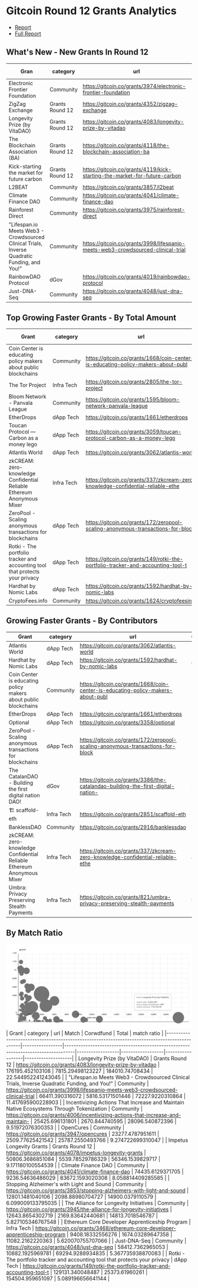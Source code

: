 # Gitcoin Round 12 Grants Analytics
- [Report](reports/Gitcoin_Round_12_Report.pdf)
- [Full Report](https://datastudio.google.com/reporting/c310c50d-37b2-40e8-b210-b9efb836e101)


## What's New - New Grants In Round 12
| Gran                                                                                         | category        | url                                                                              | match_amount     | crowdfund_amount_contributions_usd | total            | Unique contributors | match ratio         | 
|----------------------------------------------------------------------------------------------|-----------------|----------------------------------------------------------------------------------|------------------|------------------------------------|------------------|---------------------|---------------------| 
| Electronic Frontier Foundation                                                               | Community       | https://gitcoin.co/grants/3974/electronic-frontier-foundation                    | 228273.838777386 | 58715.0431696883                   | 286988.881947075 | 3331                | 3.8878254439440245  | 
| ZigZag Exchange                                                                              | Grants Round 12 | https://gitcoin.co/grants/4352/zigzag-exchange                                   | 75113.9697175857 | 166070.234615808                   | 241184.204333394 | 10573               | 0.4523024242806465  | 
| Longevity Prize (by VitaDAO)                                                                 | Grants Round 12 | https://gitcoin.co/grants/4083/longevity-prize-by-vitadao                        | 176195.452103108 | 7815.29498123227                   | 184010.74708434  | 857                 | 22.544952241243045  | 
| The Blockchain Association (BA)                                                              | Grants Round 12 | https://gitcoin.co/grants/4118/the-blockchain-association-ba                     | 95412.8424469888 | 59139.1783274689                   | 154552.020774457 | 2295                | 1.613360975674421   | 
| Kick-starting the market for future carbon                                                   | Grants Round 12 | https://gitcoin.co/grants/4119/kick-starting-the-market-for-future-carbon        | 81901.9983640592 | 33099.1735583776                   | 115001.171922436 | 1252                | 2.4744423971676266  | 
| L2BEAT                                                                                       | Community       | https://gitcoin.co/grants/3857/l2beat                                            | 72338.3668778467 | 40098.8610757044                   | 112437.227953551 | 7106                | 1.8040005361068963  | 
| Climate Finance DAO                                                                          | Community       | https://gitcoin.co/grants/4041/climate-finance-dao                               | 74435.6129371705 | 9236.54636486029                   | 83672.1593020308 | 1551                | 8.058814409285585   | 
| Rainforest Direct                                                                            | Community       | https://gitcoin.co/grants/3975/rainforest-direct                                 | 23185.5940456624 | 52871.3994899172                   | 76056.9935355796 | 899                 | 0.43852809400447196 | 
| "Lifespan.io Meets Web3 - Crowdsourced Clinical Trials, Inverse Quadratic Funding, and You!" | Community       | https://gitcoin.co/grants/3998/lifespanio-meets-web3-crowdsourced-clinical-trial | 66411.390316072  | 5816.53171501446                   | 72227.9220310864 | 537                 | 11.417695900228903  | 
| RainbowDAO Protocol                                                                          | dGov            | https://gitcoin.co/grants/4019/rainbowdao-protocol                               | 25000            | 46747.3521452402                   | 71747.3521452402 | 4811                | 0.5347896480281289  | 
| Just-DNA-Seq                                                                                 | Community       | https://gitcoin.co/grants/4048/just-dna-seq                                      | 58412.7362965053 | 10882.1925969781                   | 69294.9288934835 | 503                 | 5.367735938870083   | 


## Top Growing Faster Grants - By Total Amount
| Grant                                                                        | category   | url                                                                              | match_amount     | Total            | Total(Last round) | Change(Last Round) | match ratio         | 
|------------------------------------------------------------------------------|------------|----------------------------------------------------------------------------------|------------------|------------------|-------------------|--------------------|---------------------| 
| Coin Center is educating policy makers about public blockchains              | Community  | https://gitcoin.co/grants/1668/coin-center-is-educating-policy-makers-about-publ | 340000           | 443838.934783506 | 9642.003276       | 45.031817463521264 | 3.2743016933760605  | 
| The Tor Project                                                              | Infra Tech | https://gitcoin.co/grants/2805/the-tor-project                                   | 188294.797995953 | 283574.441189565 | 13013.57109       | 20.790670618264937 | 1.9762332402245688  | 
| Bloom Network - Panvala League                                               | Community  | https://gitcoin.co/grants/1595/bloom-network-panvala-league                      | 22916.7168915115 | 76734.3722095287 | 4007.604511       | 18.14719179472665  | 0.4258215404608946  | 
| EtherDrops                                                                   | dApp Tech  | https://gitcoin.co/grants/1661/etherdrops                                        | 25000            | 88692.3230298158 | 5256.498784       | 15.872889479168535 | 0.39251198277533356 | 
| Toucan Protocol —  Carbon as a money lego                                    | dApp Tech  | https://gitcoin.co/grants/3059/toucan-protocol-carbon-as-a-money-lego            | 7785.92489180964 | 40062.891994145  | 5961.36379        | 5.720423950866618  | 0.24122232014935238 | 
| Atlantis World                                                               | dApp Tech  | https://gitcoin.co/grants/3062/atlantis-world                                    | 25000            | 78760.5848976289 | 13765.14961       | 4.721738384914575  | 0.4650247025326285  | 
| zkCREAM: zero-knowledge Confidential Reliable Ethereum Anonymous Mixer       | Infra Tech | https://gitcoin.co/grants/337/zkcream-zero-knowledge-confidential-reliable-ethe  | 31001.434909992  | 50776.6770089123 | 9856.430136       | 4.151629576661192  | 1.567689273027145   | 
| ZeroPool - Scaling anonymous transactions for blockchains                    | dApp Tech  | https://gitcoin.co/grants/172/zeropool-scaling-anonymous-transactions-for-block  | 59963.6966922511 | 111917.981951516 | 26618.24981       | 3.204558254219645  | 1.1541626719146776  | 
| Rotki - The portfolio tracker and accounting tool that protects your privacy | dApp Tech  | https://gitcoin.co/grants/149/rotki-the-portfolio-tracker-and-accounting-tool-t  | 129131.340048487 | 154504.959651097 | 37891.80648       | 3.0775295242956435 | 5.089196656641144   | 
| Hardhat by Nomic Labs                                                        | dApp Tech  | https://gitcoin.co/grants/1592/hardhat-by-nomic-labs                             | 41403.6556766115 | 71109.6632849969 | 19155.27476       | 2.7122758183290556 | 1.3937805518141757  | 
| CryptoFees.info                                                              | Community  | https://gitcoin.co/grants/1624/cryptofeesinfo                                    | 3896.54206063941 | 11691.3410750152 | 3344.423918       | 2.4957712783033625 | 0.49988999760648817 | 


## Growing Faster Grants - By Contributors
| Grant                                                                  | category   | url                                                                              | Contributors | Contributors(last) | Change             | match ratio         | 
|------------------------------------------------------------------------|------------|----------------------------------------------------------------------------------|--------------|--------------------|--------------------|---------------------| 
| Atlantis World                                                         | dApp Tech  | https://gitcoin.co/grants/3062/atlantis-world                                    | 5784         | 685                | 7.443795620437956  | 0.4650247025326285  | 
| Hardhat by Nomic Labs                                                  | dApp Tech  | https://gitcoin.co/grants/1592/hardhat-by-nomic-labs                             | 6492         | 900                | 6.213333333333333  | 1.3937805518141757  | 
| Coin Center is educating policy makers about public blockchains        | Community  | https://gitcoin.co/grants/1668/coin-center-is-educating-policy-makers-about-publ | 5727         | 1158               | 3.9455958549222796 | 3.2743016933760605  | 
| EtherDrops                                                             | dApp Tech  | https://gitcoin.co/grants/1661/etherdrops                                        | 5596         | 1264               | 3.4272151898734178 | 0.39251198277533356 | 
| Optional                                                               | dApp Tech  | https://gitcoin.co/grants/3358/optional                                          | 2375         | 651                | 2.6482334869431643 | 0.7872618163649422  | 
| ZeroPool - Scaling anonymous transactions for blockchains              | dApp Tech  | https://gitcoin.co/grants/172/zeropool-scaling-anonymous-transactions-for-block  | 10488        | 4179               | 1.5096913137114143 | 1.1541626719146776  | 
| The CatalanDAO - Building the first digital nation DAO!                | dGov       | https://gitcoin.co/grants/3386/the-catalandao-building-the-first-digital-nation- | 3636         | 1456               | 1.4972527472527473 | 1.205398169265642   | 
| 🏗  scaffold-eth                                                       | Infra Tech | https://gitcoin.co/grants/2851/scaffold-eth                                      | 1430         | 632                | 1.2626582278481013 | 0.3979201237510129  | 
| BanklessDAO                                                            | Community  | https://gitcoin.co/grants/2916/banklessdao                                       | 3374         | 1512               | 1.2314814814814814 | 1.277501568945719   | 
| zkCREAM: zero-knowledge Confidential Reliable Ethereum Anonymous Mixer | Infra Tech | https://gitcoin.co/grants/337/zkcream-zero-knowledge-confidential-reliable-ethe  | 4960         | 2272               | 1.1830985915492958 | 1.567689273027145   | 
| Umbra:  Privacy Preserving Stealth Payments                            | Infra Tech | https://gitcoin.co/grants/821/umbra-privacy-preserving-stealth-payments          | 9912         | 4774               | 1.0762463343108504 | 0.4517360955678616  | 


## By Match Ratio

![](images/1640681294307.jpg)
| Grant                                                                                        | category        | url                                                                              | Match            | Corwdfund        | Total            | match ratio        | 
|----------------------------------------------------------------------------------------------|-----------------|----------------------------------------------------------------------------------|------------------|------------------|------------------|--------------------| 
| Longevity Prize (by VitaDAO)                                                                 | Grants Round 12 | https://gitcoin.co/grants/4083/longevity-prize-by-vitadao                        | 176195.452103108 | 7815.29498123227 | 184010.74708434  | 22.544952241243045 | 
| "Lifespan.io Meets Web3 - Crowdsourced Clinical Trials, Inverse Quadratic Funding, and You!" | Community       | https://gitcoin.co/grants/3998/lifespanio-meets-web3-crowdsourced-clinical-trial | 66411.390316072  | 5816.53171501446 | 72227.9220310864 | 11.417695900228903 | 
| Incentivizing Actions That Increase and Maintain Native Ecosystems Through Tokenization      | Community       | https://gitcoin.co/grants/4006/incentivizing-actions-that-increase-and-maintain- | 25425.696131801  | 2670.844740595   | 28096.540872396  | 9.51972076300353   | 
| OpenCures                                                                                    | Community       | https://gitcoin.co/grants/3947/opencures                                         | 23277.4787951611 | 2509.77625421542 | 25787.2550493766 | 9.274722699310047  | 
| Impetus Longevity Grants                                                                     | Grants Round 12 | https://gitcoin.co/grants/4078/impetus-longevity-grants                          | 50806.3686851084 | 5539.78529786329 | 56346.1539829717 | 9.171180100554539  | 
| Climate Finance DAO                                                                          | Community       | https://gitcoin.co/grants/4041/climate-finance-dao                               | 74435.6129371705 | 9236.54636486029 | 83672.1593020308 | 8.058814409285585  | 
| Stopping Alzheimer's with Light and Sound                                                    | Community       | https://gitcoin.co/grants/3853/stopping-alzheimers-with-light-and-sound          | 12801.1481040106 | 2098.88980704727 | 14900.0379110579 | 6.099009133795035  | 
| The Alliance for Longevity Initiatives                                                       | Community       | https://gitcoin.co/grants/3945/the-alliance-for-longevity-initiatives            | 12643.8654302719 | 2169.83642440681 | 14813.7018546787 | 5.827105346767548  | 
| Ethereum Core Developer Apprenticeship Program                                               | Infra Tech      | https://gitcoin.co/grants/3468/ethereum-core-developer-apprenticeship-program    | 9408.18332556276 | 1674.03289647358 | 11082.2162220363 | 5.620070755707066  | 
| Just-DNA-Seq                                                                                 | Community       | https://gitcoin.co/grants/4048/just-dna-seq                                      | 58412.7362965053 | 10882.1925969781 | 69294.9288934835 | 5.367735938870083  | 
| Rotki - The portfolio tracker and accounting tool that protects your privacy                 | dApp Tech       | https://gitcoin.co/grants/149/rotki-the-portfolio-tracker-and-accounting-tool-t  | 129131.340048487 | 25373.61960261   | 154504.959651097 | 5.089196656641144  | 

